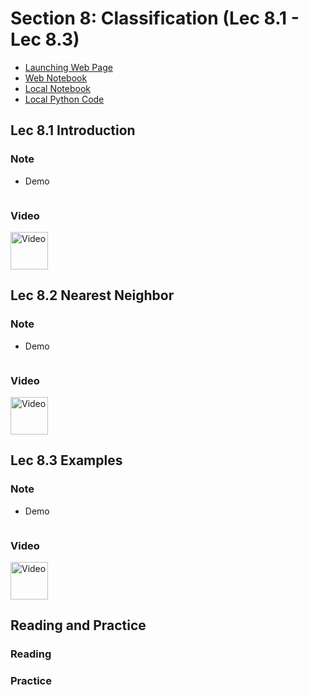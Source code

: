 # Section 8: Classification (Lec 8.1 - Lec 8.3)

+ [Launching Web Page](https://courses.edx.org/courses/course-v1:BerkeleyX+Data8.3x+2T2018/courseware/03a357f8203f4dfa8aa471e06b75affe/517a860f7bb44b76a020bddf902f0521/1?activate_block_id=block-v1%3ABerkeleyX%2BData8.3x%2B2T2018%2Btype%40vertical%2Bblock%40c79297d109df494db223fbf78fec7225)
+ [Web Notebook](https://hub.data8x.berkeley.edu/user/37b80bfacc52ea5dfdad124579807188/notebooks/materials-x18/lec/x18/3/lec8.ipynb)
+ [Local Notebook](./notebook/lec9.ipynb)
+ [Local Python Code](./notebooks/lec8.py)

## Lec 8.1 Introduction

### Note


+ Demo
    ```html

    ```

### Video

<a href="https://edx-video.net/BERD83FD2018-V002800_DTH.mp4" alt="Lec 8.1 Introduction" target="_blank">
    <img src="http://files.softicons.com/download/system-icons/windows-8-metro-invert-icons-by-dakirby309/png/64x64/Folders%20&%20OS/My%20Videos.png" alt="Video" width="60px"> 
</a>


## Lec 8.2 Nearest Neighbor

### Note


+ Demo
    ```html

    ```

### Video

<a href="https://edx-video.net/BERD83FD2018-V002900_DTH.mp4" alt="Lec 8.2 Nearest Neighbor" target="_blank">
    <img src="http://files.softicons.com/download/system-icons/windows-8-metro-invert-icons-by-dakirby309/png/64x64/Folders%20&%20OS/My%20Videos.png" alt="Video" width="60px"> 
</a>


## Lec 8.3 Examples

### Note


+ Demo
    ```html

    ```

### Video

<a href="https://edx-video.net/BERD83FD2018-V003000_DTH.mp4" alt="Lec 8.3 Examples" target="_blank">
    <img src="http://files.softicons.com/download/system-icons/windows-8-metro-invert-icons-by-dakirby309/png/64x64/Folders%20&%20OS/My%20Videos.png" alt="Video" width="60px"> 
</a>


## Reading and Practice

### Reading



### Practice

